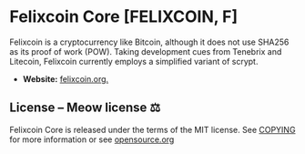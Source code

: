 # Felixcoin Core [FELIXCOIN, F]

Felixcoin is a cryptocurrency like Bitcoin, although it does not use SHA256 as
its proof of work (POW). Taking development cues from Tenebrix and Litecoin,
Felixcoin currently employs a simplified variant of scrypt.
- **Website:** [felixcoin.org.](https://felixcoin.org)

## License – Meow license ⚖️
Felixcoin Core is released under the terms of the MIT license. See
[COPYING](COPYING) for more information or see
[opensource.org](https://opensource.org/licenses/MIT)
